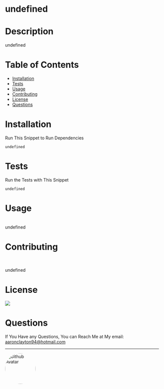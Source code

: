 
# undefined

# Description
undefined

# Table of Contents
* [Installation](#installation)
* [Tests](#tests)
* [Usage](#usage)
* [Contributing](#contributing)
* [License](#license)
* [Questions](#questions)

# Installation
Run This Snippet to Run Dependencies 
```
undefined 
```

# Tests
Run the Tests with This Snippet
```
undefined
```

# Usage
<br />
undefined

# Contributing
<br />

undefined

# License <br />
![](https://img.shields.io/badge/License-undefined-important)

# Questions
If You Have any Questions, You can Reach Me at My email: aaronclayton94@hotmail.com  
<hr/>
<img src="undefined" alt="Github Avatar" style="border-radius:50px" width="100px"/>
